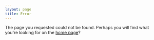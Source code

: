```yaml
---
layout: page
title: Error
---
```


The page you requested could not be found. Perhaps you will find what you're looking for on the [home page](/)?
